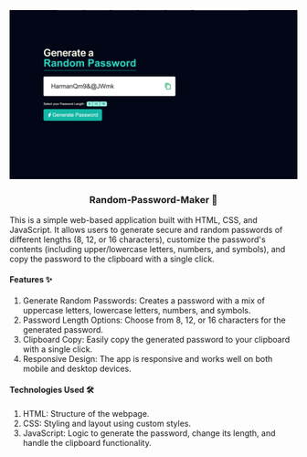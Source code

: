 ![Project Preview](dist/images/img_readme.png)

<h3 align="center">Random-Password-Maker 🔑</h3>

This is a simple web-based application built with HTML, CSS, and JavaScript. It allows users to generate secure and random passwords of different lengths (8, 12, or 16 characters), customize the password's contents (including upper/lowercase letters, numbers, and symbols), and copy the password to the clipboard with a single click.

<h4>Features ✨</h4>

1. Generate Random Passwords: Creates a password with a mix of uppercase letters, lowercase letters, numbers, and symbols.
2. Password Length Options: Choose from 8, 12, or 16 characters for the generated password.
3. Clipboard Copy: Easily copy the generated password to your clipboard with a single click.
4. Responsive Design: The app is responsive and works well on both mobile and desktop devices.

<h4>Technologies Used 🛠️</h4>

1. HTML: Structure of the webpage.
2. CSS: Styling and layout using custom styles.
3. JavaScript: Logic to generate the password, change its length, and handle the clipboard functionality.
